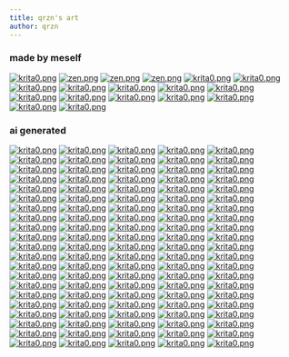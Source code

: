 ```yaml
---
title: qrzn's art
author: qrzn
---
```


### made by meself

[![krita0.png](/art/pics/150/krita0.png)](/art/pics/krita0.png)
[![zen.png](/art/pics/150/ideal.jpg)](/art/pics/ideal.jpg)
[![zen.png](/art/pics/150/yama.png)](/art/pics/yama.png)
[![zen.png](/art/pics/150/awitch.png)](/art/pics/awitch.png)
[![krita0.png](/art/pics/150/deepfried3.jpg)](/art/pics/deepfried3.jpg)
[![krita0.png](/art/pics/150/merkuziowp.png)](/art/pics/merkuziowp.png)
[![krita0.png](/art/pics/150/ohshits.png)](/art/pics/ohshits.png)
[![krita0.png](/art/pics/150/ohshits4.png)](/art/pics/ohshits4.png)
[![krita0.png](/art/pics/150/theway.png)](/art/pics/theway.png)
[![krita0.png](/art/pics/150/jandao.png)](/art/pics/jandao.png)
[![krita0.png](/art/pics/150/glitchedmerkuzio.png)](/art/pics/glitchedmerkuzio.png)
[![krita0.png](/art/pics/150/freakyoctbro2.jpg)](/art/pics/freakyoctbro2.jpg)
[![krita0.png](/art/pics/150/lao-cyan.jpg)](/art/pics/lao-cyan.jpg)
[![krita0.png](/art/pics/150/lao-mountain.jpg)](/art/pics/lao-mountain.jpg)
[![krita0.png](/art/pics/150/nekobeanie2.jpg)](/art/pics/nekobeanie2.jpg)
[![krita0.png](/art/pics/150/dude.png)](/art/pics/dude.png)
[![krita0.png](/art/pics/150/pixelcat2.png)](/art/pics/pixelcat2.png)
[![krita0.png](/art/pics/150/pixwiz.png)](/art/pics/pixwiz.png)

### ai generated

[![krita0.png](/art/pics/150/abdul.png)](/art/pics/abdul.png)
[![krita0.png](/art/pics/150/abdul2.png)](/art/pics/abdul2.png)
[![krita0.png](/art/pics/150/abdul3.png)](/art/pics/abdul3.png)
[![krita0.png](/art/pics/150/abdul4.png)](/art/pics/abdul4.png)
[![krita0.png](/art/pics/150/abdul9.png)](/art/pics/abdul9.png)
[![krita0.png](/art/pics/150/bosch1.png)](/art/pics/bosch1.png)
[![krita0.png](/art/pics/150/bosch2.png)](/art/pics/bosch2.png)
[![krita0.png](/art/pics/150/bosch3.png)](/art/pics/bosch3.png)
[![krita0.png](/art/pics/150/bosch4.png)](/art/pics/bosch4.png)
[![krita0.png](/art/pics/150/ae0.png)](/art/pics/ae0.png)
[![krita0.png](/art/pics/150/ae2.png)](/art/pics/ae2.png)
[![krita0.png](/art/pics/150/ae3.png)](/art/pics/ae4.png)
[![krita0.png](/art/pics/150/ae5.png)](/art/pics/ae5.png)
[![krita0.png](/art/pics/150/ae8.png)](/art/pics/ae8.png)
[![krita0.png](/art/pics/150/aea.png)](/art/pics/aea.png)
[![krita0.png](/art/pics/150/aeb.png)](/art/pics/aeb.png)
[![krita0.png](/art/pics/150/aesnake.png)](/art/pics/aesnake.png)
[![krita0.png](/art/pics/150/avalon0.png)](/art/pics/avalon0.png)
[![krita0.png](/art/pics/150/avalon1.png)](/art/pics/avalon1.png)
[![krita0.png](/art/pics/150/avalon3.png)](/art/pics/avalon3.png)
[![krita0.png](/art/pics/150/avalon4.png)](/art/pics/avalon4.png)
[![krita0.png](/art/pics/150/bird.png)](/art/pics/bird.png)
[![krita0.png](/art/pics/150/boat.png)](/art/pics/boat.png)
[![krita0.png](/art/pics/150/buddh8.png)](/art/pics/buddh8.png)
[![krita0.png](/art/pics/150/buddha0.png)](/art/pics/buddha0.png)
[![krita0.png](/art/pics/150/buddha2.png)](/art/pics/buddha2.png)
[![krita0.png](/art/pics/150/buddha9.png)](/art/pics/buddha9.png)
[![krita0.png](/art/pics/150/bwintro.png)](/art/pics/bwintro.png)
[![krita0.png](/art/pics/150/castle2.png)](/art/pics/castle2.png)
[![krita0.png](/art/pics/150/castle4.png)](/art/pics/castle4.png)
[![krita0.png](/art/pics/150/castle5.png)](/art/pics/castle5.png)
[![krita0.png](/art/pics/150/catle0.png)](/art/pics/catle0.png)
[![krita0.png](/art/pics/150/cth0.png)](/art/pics/cth0.png)
[![krita0.png](/art/pics/150/cth4.png)](/art/pics/cth4.png)
[![krita0.png](/art/pics/150/cth6.png)](/art/pics/cth6.png)
[![krita0.png](/art/pics/150/cth8.png)](/art/pics/cth8.png)
[![krita0.png](/art/pics/150/cth9.png)](/art/pics/cth9.png)
[![krita0.png](/art/pics/150/ctha.png)](/art/pics/ctha.png)
[![krita0.png](/art/pics/150/cthb.png)](/art/pics/cthb.png)
[![krita0.png](/art/pics/150/dalle.png)](/art/pics/dalle.png)
[![krita0.png](/art/pics/150/forces.png)](/art/pics/forces.png)
[![krita0.png](/art/pics/150/daedricruin.png)](/art/pics/daedricruin.png)
[![krita0.png](/art/pics/150/fritz0.png)](/art/pics/fritz0.png)
[![krita0.png](/art/pics/150/fritz1.png)](/art/pics/fritz1.png)
[![krita0.png](/art/pics/150/fritz3.png)](/art/pics/fritz3.png)
[![krita0.png](/art/pics/150/fritz4.png)](/art/pics/fritz4.png)
[![krita0.png](/art/pics/150/fritz2.png)](/art/pics/fritz2.png)
[![krita0.png](/art/pics/150/gaunt.png)](/art/pics/gaunt.png)
[![krita0.png](/art/pics/150/gaunt0.png)](/art/pics/gaunt0.png)
[![krita0.png](/art/pics/150/gaunt9.png)](/art/pics/gaunt9.png)
[![krita0.png](/art/pics/150/ivtower.png)](/art/pics/ivtower.png)
[![krita0.png](/art/pics/150/ivtower2.png)](/art/pics/ivtower2.png)
[![krita0.png](/art/pics/150/laocth.png)](/art/pics/laocth.png)
[![krita0.png](/art/pics/150/laocth0.png)](/art/pics/laocth0.png)
[![krita0.png](/art/pics/150/laocth1.png)](/art/pics/laocth1.png)
[![krita0.png](/art/pics/150/laocth2.png)](/art/pics/laocth2.png)
[![krita0.png](/art/pics/150/laugh0.png)](/art/pics/laugh0.png)
[![krita0.png](/art/pics/150/lol1.png)](/art/pics/lol1.png)
[![krita0.png](/art/pics/150/lol2.png)](/art/pics/lol2.png)
[![krita0.png](/art/pics/150/lol4.png)](/art/pics/lol4.png)
[![krita0.png](/art/pics/150/lol5.png)](/art/pics/lol5.png)
[![krita0.png](/art/pics/150/maier0.png)](/art/pics/maier0.png)
[![krita0.png](/art/pics/150/maier2.png)](/art/pics/maier2.png)
[![krita0.png](/art/pics/150/maier3.png)](/art/pics/maier3.png)
[![krita0.png](/art/pics/150/maier4.png)](/art/pics/maier4.png)
[![krita0.png](/art/pics/150/man0.png)](/art/pics/man0.png)
[![krita0.png](/art/pics/150/man2.png)](/art/pics/man2.png)
[![krita0.png](/art/pics/150/man3.png)](/art/pics/man3.png)
[![krita0.png](/art/pics/150/monk0.png)](/art/pics/monk0.png)
[![krita0.png](/art/pics/150/monk2.png)](/art/pics/monk2.png)
[![krita0.png](/art/pics/150/monk4.png)](/art/pics/monk4.png)
[![krita0.png](/art/pics/150/monnk.png)](/art/pics/monnk.png)
[![krita0.png](/art/pics/150/neko1.png)](/art/pics/neko1.png)
[![krita0.png](/art/pics/150/neko3.png)](/art/pics/neko3.png)
[![krita0.png](/art/pics/150/neko4.png)](/art/pics/neko4.png)
[![krita0.png](/art/pics/150/neko9.png)](/art/pics/neko9.png)
[![krita0.png](/art/pics/150/raven0.png)](/art/pics/raven0.png)
[![krita0.png](/art/pics/150/ritual.png)](/art/pics/ritual.png)
[![krita0.png](/art/pics/150/river.png)](/art/pics/river.png)
[![krita0.png](/art/pics/150/snake.png)](/art/pics/snake.png)
[![krita0.png](/art/pics/150/squirl.png)](/art/pics/squirl.png)
[![krita0.png](/art/pics/150/temple0.png)](/art/pics/temple0.png)
[![krita0.png](/art/pics/150/temple1.png)](/art/pics/temple1.png)
[![krita0.png](/art/pics/150/temple2.png)](/art/pics/temple2.png)
[![krita0.png](/art/pics/150/temple5.png)](/art/pics/temple5.png)
[![krita0.png](/art/pics/150/temple6.png)](/art/pics/temple6.png)
[![krita0.png](/art/pics/150/temple8.png)](/art/pics/temple7.png)
[![krita0.png](/art/pics/150/tower.png)](/art/pics/tower.png)
[![krita0.png](/art/pics/150/tower2.png)](/art/pics/tower2.png)
[![krita0.png](/art/pics/150/tower5.png)](/art/pics/tower5.png)
[![krita0.png](/art/pics/150/tower6.png)](/art/pics/tower6.png)
[![krita0.png](/art/pics/150/waste1.png)](/art/pics/waste1.png)
[![krita0.png](/art/pics/150/waste2.png)](/art/pics/waste2.png)
[![krita0.png](/art/pics/150/wiz3.png)](/art/pics/wiz3.png)
[![krita0.png](/art/pics/150/wiz4.png)](/art/pics/wiz4.png)
[![krita0.png](/art/pics/150/wiz5.png)](/art/pics/wiz5.png)
[![krita0.png](/art/pics/150/wiz6.png)](/art/pics/wiz6.png)
[![krita0.png](/art/pics/150/wizard1.png)](/art/pics/wizard1.png)
[![krita0.png](/art/pics/150/wizard2.png)](/art/pics/wizard2.png)
[![krita0.png](/art/pics/150/wiztower0.png)](/art/pics/wiztower0.png)
[![krita0.png](/art/pics/150/wiztower1.png)](/art/pics/wiztower1.png)
[![krita0.png](/art/pics/150/wiztower9.png)](/art/pics/wiztower9.png)
[![krita0.png](/art/pics/150/world.png)](/art/pics/world.png)
[![krita0.png](/art/pics/150/world9.png)](/art/pics/world9.png)
[![krita0.png](/art/pics/150/wizard2.png)](/art/pics/wizard2.png)
